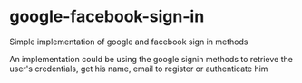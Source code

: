 # google-facebook-sign-in
Simple implementation of google and facebook sign in methods

An implementation could be using the google signin methods to retrieve the user's credentials,
get his name, email to register or authenticate him